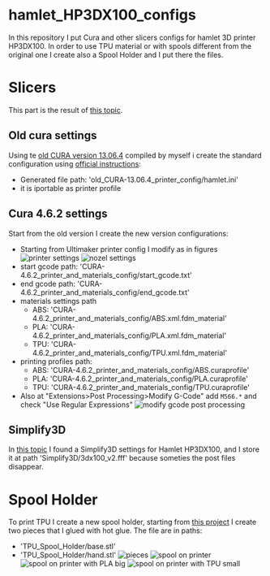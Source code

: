 # hamlet_HP3DX100_configs
In this repository I put Cura and other slicers configs for hamlet 3D printer HP3DX100. 
In order to use TPU material or with spools different from the original one I create also a Spool Holder and I put there the files.


# Slicers
This part is the result of [this topic](https://community.ultimaker.com/topic/33298-cura-all-layer-start-from-the-corner/?tab=comments#comment-268335).

## Old cura settings
Using te [old CURA version 13.06.4](https://github.com/Ultimaker/Cura/releases/tag/13.06.4) compiled by myself i create the standard configuration using [official instructions](http://www.hamletcom.com/media/67174/cura_setup.zip):
* Generated file path: 'old_CURA-13.06.4_printer_config/hamlet.ini'
* it is iportable as printer profile

## Cura 4.6.2 settings
Start from the old version I create the new version configurations:
* Starting from Ultimaker printer config I modify as in figures
![printer settings](CURA-4.6.2_printer_and_materials_config/printer_settings_1.png)
![nozel settings](CURA-4.6.2_printer_and_materials_config/printer_settings_2.png)
* start gcode path: 'CURA-4.6.2_printer_and_materials_config/start_gcode.txt'
* end gcode path: 'CURA-4.6.2_printer_and_materials_config/end_gcode.txt'
* materials settings path
  * ABS: 'CURA-4.6.2_printer_and_materials_config/ABS.xml.fdm_material'
  * PLA: 'CURA-4.6.2_printer_and_materials_config/PLA.xml.fdm_material'
  * TPU: 'CURA-4.6.2_printer_and_materials_config/TPU.xml.fdm_material'
* printing profiles path:
  * ABS: 'CURA-4.6.2_printer_and_materials_config/ABS.curaprofile'
  * PLA: 'CURA-4.6.2_printer_and_materials_config/PLA.curaprofile'
  * TPU: 'CURA-4.6.2_printer_and_materials_config/TPU.curaprofile'
* Also at "Extensions>Post Processing>Modify G-Code" add ```M566.*``` and check "Use Regular Expressions" 
![modify gcode post processing](CURA-4.6.2_printer_and_materials_config/printer_post_scripting.png)

## Simplify3D
In [this topic](https://www.stampa3d-forum.it/forum/topic/567-adattare-la-mia-hamlet/) I found a Simplify3D settings for Hamlet HP3DX100, and I store it at path 'Simplify3D/3dx100_v2.fff' because someties the post files disappear.

# Spool Holder
To print TPU I create a new spool holder, starting from [this project](https://www.thingiverse.com/thing:2171625) I create two pieces that I glued with hot glue. The file are in paths:
* 'TPU_Spool_Holder/base.stl'
* 'TPU_Spool_Holder/hand.stl'
![pieces](TPU_Spool_Holder/pice.jpeg)
![spool on printer](TPU_Spool_Holder/mounted_on_printer.jpeg)
![spool on printer with PLA big](TPU_Spool_Holder/with_filament.jpeg)
![spool on printer with TPU small](TPU_Spool_Holder/with_filament2.jpeg)

